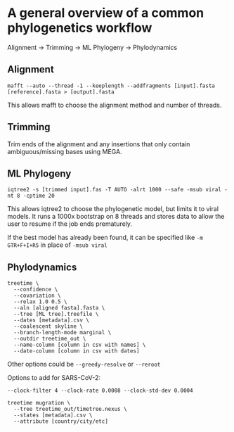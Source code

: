 # A general overview of a common phylogenetics workflow

Alignment -> Trimming -> ML Phylogeny -> Phylodynamics

## Alignment

```{shell}
mafft --auto --thread -1 --keeplength --addfragments [input].fasta [reference].fasta > [output].fasta
```

This allows mafft to choose the alignment method and number of threads.

## Trimming

Trim ends of the alignment and any insertions that only contain ambiguous/missing bases using MEGA.

## ML Phylogeny

```{shell}
iqtree2 -s [trimmed input].fas -T AUTO -alrt 1000 --safe -msub viral -nt 8 -cptime 20
```

This allows iqtree2 to choose the phylogenetic model, but limits it to viral models. It runs a 1000x bootstrap on 8 threads and stores data to allow the user to resume if the job ends prematurely.

If the best model has already been found, it can be specified like `-m GTR+F+I+R5` in place of `-msub viral`

## Phylodynamics

```{shell}
treetime \
  --confidence \
  --covariation \
  --relax 1.0 0.5 \
  --aln [aligned fasta].fasta \
  --tree [ML tree].treefile \
  --dates [metadata].csv \
  --coalescent skyline \
  --branch-length-mode marginal \
  --outdir treetime_out \
  --name-column [column in csv with names] \
  --date-column [column in csv with dates]
```

Other options could be `--greedy-resolve` or `--reroot`

Options to add for SARS-CoV-2:
```{shell}
--clock-filter 4 --clock-rate 0.0008 --clock-std-dev 0.0004
```

```{shell}
treetime mugration \
  --tree treetime_out/timetree.nexus \
  --states [metadata].csv \
  --attribute [country/city/etc]
```
